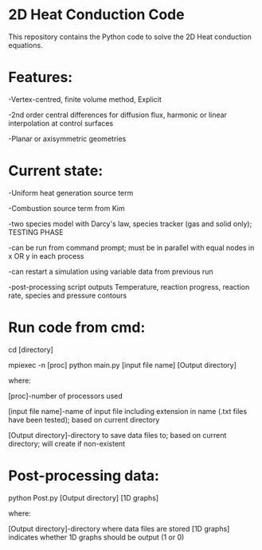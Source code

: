 # 2D Heat Conduction Code

This repository contains the Python code to solve the 2D Heat conduction equations.

# Features:
-Vertex-centred, finite volume method, Explicit

-2nd order central differences for diffusion flux, harmonic or linear interpolation at control surfaces

-Planar or axisymmetric geometries

# Current state:
-Uniform heat generation source term

-Combustion source term from Kim

-two species model with Darcy's law, species tracker (gas and solid only); TESTING PHASE

-can be run from command prompt; must be in parallel with equal nodes in x OR y in each process

-can restart a simulation using variable data from previous run

-post-processing script outputs Temperature, reaction progress, reaction rate, species and pressure contours

# Run code from cmd:
cd [directory]

mpiexec -n [proc] python main.py [input file name] [Output directory]

where:

[proc]-number of processors used

[input file name]-name of input file including extension in name (.txt files have been tested); based on current directory

[Output directory]-directory to save data files to; based on current directory; will create if non-existent

# Post-processing data:
python Post.py [Output directory] [1D graphs]

where:

[Output directory]-directory where data files are stored
[1D graphs] indicates whether 1D graphs should be output (1 or 0)